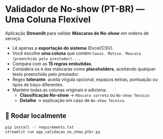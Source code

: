 # Validador de No-show (PT-BR) — Uma Coluna Flexível

Aplicação **Streamlit** para validar **Máscaras de No-show** em ordens de serviço.

- Lê apenas a **exportação do sistema** (Excel/CSV).
- Você escolhe **uma coluna** que contém `Causa. Motivo. Mascara (preenchida pelo prestador)...`.
- Compara com as **15 regras embutidas**.
- Considera os `0` das máscaras como **placeholders**, aceitando qualquer texto preenchido pelo prestador.
- Regex **tolerante**: aceita vírgula opcional, espaços extras, pontuação ou tipos de traço diferentes.
- Mantém todas as colunas originais e adiciona:
  - **Classificação No-show** → `Máscara correta` ou `No-show Técnico`
  - **Detalhe** → explicação em caso de `No-show Técnico`.

## 🚀 Rodar localmente

```bash
pip install -r requirements.txt
streamlit run app_validacao_no_show_ptbr.py

